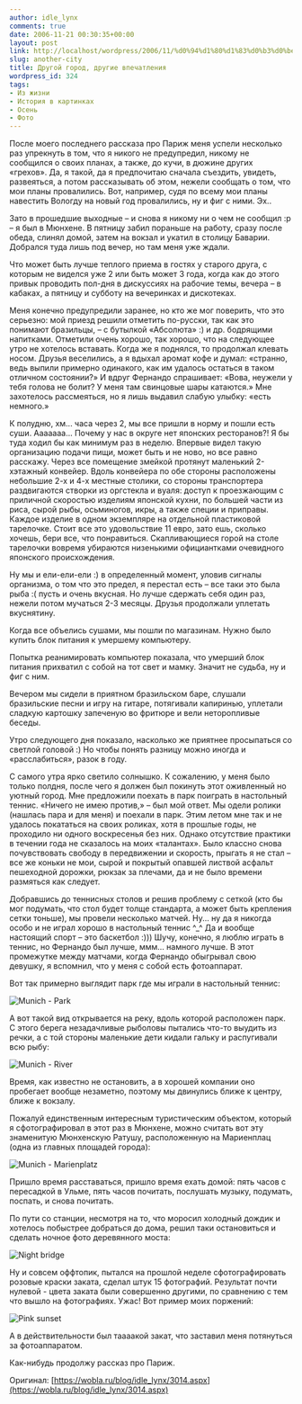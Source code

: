 ```yaml
---
author: idle_lynx
comments: true
date: 2006-11-21 00:30:35+00:00
layout: post
link: http://localhost/wordpress/2006/11/%d0%94%d1%80%d1%83%d0%b3%d0%be%d0%b9-%d0%b3%d0%be%d1%80%d0%be%d0%b4-%d0%b4%d1%80%d1%83%d0%b3%d0%b8%d0%b5-%d0%b2%d0%bf%d0%b5%d1%87%d0%b0%d1%82%d0%bb%d0%b5%d0%bd%d0%b8%d1%8f/
slug: another-city
title: Другой город, другие впечатления
wordpress_id: 324
tags:
- Из жизни
- История в картинках
- Осень
- Фото
---
```


После моего последнего рассказа про Париж меня успели несколько раз упрекнуть в том, что я никого не предупредил, никому не сообщился о своих планах, а также, до кучи, в дюжине других «грехов». Да, я такой, да я предпочитаю сначала съездить, увидеть, развеяться, а потом рассказывать об этом, нежели сообщать о том, что мои планы провалились. Вот, например, судя по всему мои планы навестить Вологду на новый год провалились, ну и фиг с ними. Эх..

Зато в прошедшие выходные – и снова я никому ни о чем не сообщил :р – я был в Мюнхене. В пятницу забил пораньше на работу, сразу после обеда, слинял домой, затем на вокзал и укатил в столицу Баварии. Добрался туда лишь под вечер, но там меня уже ждали.

Что может быть лучше теплого приема в гостях у старого друга, с которым не виделся уже 2 или быть может 3 года, когда как до этого привык проводить пол-дня в дискуссиях на рабочие темы, вечера – в кабаках, а пятницу и субботу на вечеринках и дискотеках.

Меня конечно предупредили заранее, но кто же мог поверить, что это серьезно: мой приезд решили отметить по-русски, так как это понимают бразильцы, – с бутылкой «Абсолюта» :) и др. бодрящими напитками. Отметили очень хорошо, так хорошо, что на следующее утро не хотелось вставать. Когда же я поднялся, то продолжал клевать носом. Друзья веселились, а я вдыхал аромат кофе и думал: «странно, ведь выпили примерно одинакого, как им удалось остаться в таком отличном состоянии?» И вдруг Фернандо спрашивает: «Вова, неужели у тебя голова не болит? У меня там свинцовые шары катаются.» Мне захотелось рассмеяться, но я лишь выдавил слабую улыбку: «есть немного.»

К полудню, хм... часа через 2, мы все пришли в норму и пошли есть суши. Ааааааа... Почему у нас в округе нет японских ресторанов?! Я бы туда ходил бы как минимум раз в неделю. Впервые видел такую организацию подачи пищи, может быть и не ново, но все равно расскажу. Через все помещение змейкой протянут маленький 2-хэтажный конвейер. Вдоль конвейера по обе стороны расположены небольшие 2-х и 4-х местные столики, со стороны транспортера раздвигаются створки из оргстекла и вуаля: доступ к проезжающим с приличной скоростью изделиям японской кухни, по большей части из риса, сырой рыбы, осьминогов, икры, а также специи и приправы. Каждое изделие в одном экземпляре на отдельной пластиковой тарелочке. Стоит все это удовольствие 11 евро, зато ешь, сколько хочешь, бери все, что понравиться. Скапливающиеся горой на столе тарелочки вовремя убираются низенькими официантками очевидного японского происхождения.

Ну мы и ели-ели-ели :) в определенный момент, уловив сигналы организма, о том что это предел, я перестал есть – все таки это была рыба :( пусть и очень вкусная. Но лучше сдержать себя один раз, нежели потом мучаться 2-3 месяцы. Друзья продолжали уплетать вкуснятину.

Когда все объелись сушами, мы пошли по магазинам. Нужно было купить блок питания к умершему компьютеру.

Попытка реанимировать компьютер показала, что умерший блок питания прихватил с собой на тот свет и мамку. Значит не судьба, ну и фиг с ним.

Вечером мы сидели в приятном бразильском баре, слушали бразильские песни и игру на гитаре, потягивали капиринью, уплетали сладкую картошку запеченую во фритюре и вели неторопливые беседы.

Утро следующего дня показало, насколько же приятнее просыпаться со светлой головой :) Но чтобы понять разницу можно иногда и «расслабиться», разок в году.

С самого утра ярко светило солнышко. К сожалению, у меня было только полдня, после чего я должен был покинуть этот оживленный но уютный город. Мне предложили поехать в парк поиграть в настольный теннис. «Ничего не имею против,» – был мой ответ. Мы одели ролики (нашлась пара и для меня) и поехали в парк. Этим летом мне так и не удалось покататься на своих роликах, хотя в прошлые годы, не проходило ни одного воскресенья без них. Однако отсутствие практики в течении года не сказалось на моих «талантах». Было классно снова почувствовать свободу в передвижении и скорость, прыгать я не стал – все же коньки не мои, сырой и покрытый опавшей листвой асфальт пешеходной дорожки, рюкзак за плечами, да и не было времени размяться как следует.

Добравшись до теннисных столов и решив проблему с сеткой (кто бы мог подумать, что стол будет толще стандарта, а может быть крепления сетки тоньше), мы провели несколько матчей. Ну... ну да я никогда особо и не играл хорошо в настольный теннис ^_^ Да и вообще настоящий спорт – это баскетбол :))) Шучу, конечно, я люблю играть в теннис, но Фернандо был лучше, ммм... намного лучше. В этот промежутке между матчами, когда Фернандо обыгрывал свою девушку, я вспомнил, что у меня с собой есть фотоаппарат.

Вот так примерно выглядит парк где мы играли в настольный теннис:

![Munich - Park](images/2007/05/018ab004-80e5-46a9-9326-1f1250791392.jpg)

А вот такой вид открывается на реку, вдоль которой расположен парк. С этого берега незадачливые рыболовы пытались что-то выудить из речки, а с той стороны маленькие дети кидали гальку и распугивали всю рыбу:

![Munich - River](images/2007/05/29cd39d9-3e90-4d8b-8fdc-3dfdfbb9ada3.jpg)

Время, как известно не остановить, а в хорошей компании оно пробегает вообще незаметно, поэтому мы двинулись ближе к центру, ближе к вокзалу.

Пожалуй единственным интересным туристическим объектом, который я сфотографировал в этот раз в Мюнхене, можно считать вот эту знаменитую Мюнхенскую Ратушу, расположенную на Мариенплац (одна из главных площадей города):

![Munich - Marienplatz](images/2007/05/d69f12e8-cb1e-4b84-8603-3f39aff4ad6a.jpg)

Пришло время расставаться, пришло время ехать домой: пять часов с пересадкой в Ульме, пять часов почитать, послушать музыку, подумать, поспать, и снова почитать.

По пути со станции, несмотря на то, что моросил холодный дождик и хотелось побыстрее добраться до дома, решил таки остановиться и сделать ночное фото деревянного моста:

![Night bridge](images/2007/05/02d74c9f-d93b-454b-acab-de971594a410.jpg)

Ну и совсем оффтопик, пытался на прошлой неделе сфотографировать розовые краски заката, сделал штук 15 фотографий. Результат почти нулевой - цвета заката были совершенно другими, по сравнению с тем что вышло на фотографиях. Ужас! Вот пример моих поржений:

![Pink sunset](images/2007/05/3e0c828a-a6ca-4cce-aab6-aefd97bb4016.jpg)

А в действительности был таааакой закат, что заставил меня потянуться за фотоаппаратом.


Как-нибудь продолжу рассказ про Париж.

Оригинал: [https://wobla.ru/blog/idle_lynx/3014.aspx](https://wobla.ru/blog/idle_lynx/3014.aspx)
